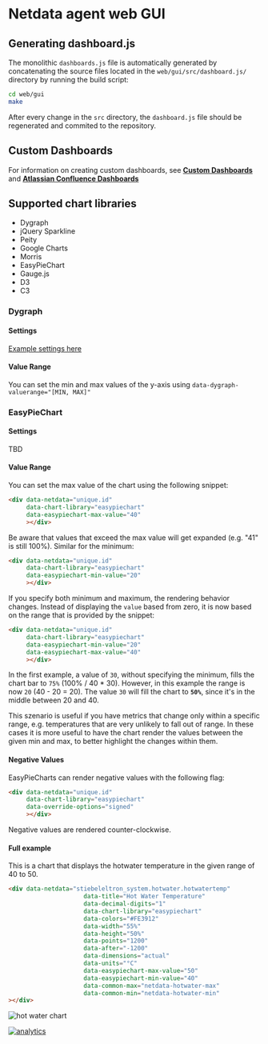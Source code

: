 # Netdata agent web GUI

## Generating dashboard.js

The monolithic `dashboards.js` file is automatically generated by concatenating the source files located in the `web/gui/src/dashboard.js/` directory by running the build script:

```sh
cd web/gui
make
```

After every change in the `src` directory, the `dashboard.js` file should be regenerated and commited to the repository.

## Custom Dashboards

For information on creating custom dashboards, see **[Custom Dashboards](custom/)** and **[Atlassian Confluence Dashboards](confluence/)**

## Supported chart libraries

-   Dygraph
-   jQuery Sparkline
-   Peity
-   Google Charts
-   Morris
-   EasyPieChart
-   Gauge.js
-   D3
-   C3

### Dygraph

#### Settings

[Example settings here](https://github.com/netdata/netdata/blob/e91f00d99f4965e985981b93fa46ef33f94dd726/web/dashboard.js#L3793)

#### Value Range

You can set the min and max values of the y-axis using `data-dygraph-valuerange="[MIN, MAX]"`

### EasyPieChart

#### Settings

TBD

#### Value Range

You can set the max value of the chart using the following snippet:

```html
<div data-netdata="unique.id"
     data-chart-library="easypiechart"
     data-easypiechart-max-value="40"
     ></div>
```

Be aware that values that exceed the max value will get expanded (e.g. "41" is still 100%). Similar for the minimum:

```html
<div data-netdata="unique.id"
     data-chart-library="easypiechart"
     data-easypiechart-min-value="20"
     ></div>
```

If you specify both minimum and maximum, the rendering behavior changes. Instead of displaying the `value` based from zero, it is now based on the range that is provided by the snippet:

```html
<div data-netdata="unique.id"
     data-chart-library="easypiechart"
     data-easypiechart-min-value="20"
     data-easypiechart-max-value="40"
     ></div>
```

In the first example, a value of `30`, without specifying the minimum, fills the chart bar to `75%` (100% / 40 \* 30). However, in this example the range is now `20` (40 - 20 = 20). The value `30` will fill the chart to **`50%`**, since it's in the middle between 20 and 40.

This szenario is useful if you have metrics that change only within a specific range, e.g. temperatures that are very unlikely to fall out of range. In these cases it is more useful to have the chart render the values between the given min and max, to better highlight the changes within them.

#### Negative Values

EasyPieCharts can render negative values with the following flag:

```html
<div data-netdata="unique.id"
     data-chart-library="easypiechart"
     data-override-options="signed"
     ></div>
```

Negative values are rendered counter-clockwise.

#### Full example

This is a chart that displays the hotwater temperature in the given range of 40 to 50.

```html
<div data-netdata="stiebeleltron_system.hotwater.hotwatertemp"
                     data-title="Hot Water Temperature"
                     data-decimal-digits="1"
                     data-chart-library="easypiechart"
                     data-colors="#FE3912"
                     data-width="55%"
                     data-height="50%"
                     data-points="1200"
                     data-after="-1200"
                     data-dimensions="actual"
                     data-units="°C"
                     data-easypiechart-max-value="50"
                     data-easypiechart-min-value="40"
                     data-common-max="netdata-hotwater-max"
                     data-common-min="netdata-hotwater-min"
></div>
```

![hot water chart](https://user-images.githubusercontent.com/12159026/28666665-a7d68ad2-72c8-11e7-9a96-f6bf9691b471.png)

[![analytics](https://www.google-analytics.com/collect?v=1&aip=1&t=pageview&_s=1&ds=github&dr=https%3A%2F%2Fgithub.com%2Fnetdata%2Fnetdata&dl=https%3A%2F%2Fmy-netdata.io%2Fgithub%2Fweb%2Fgui%2FREADME&_u=MAC~&cid=5792dfd7-8dc4-476b-af31-da2fdb9f93d2&tid=UA-64295674-3)](<>)
